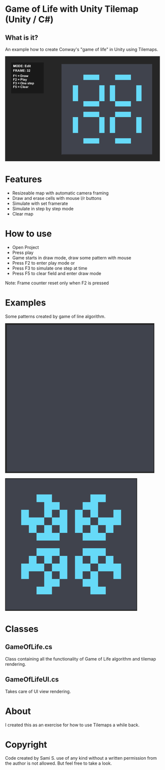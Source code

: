 # Game of Life with Unity Tilemap (Unity / C#)

## What is it?

An example how to create Conway's "game of life" in Unity using Tilemaps.

![Game of life image 1](/doc/game_of_life_0.png)

# Features
* Resizeable map with automatic camera framing
* Draw and erase cells with mouse l/r buttons
* Simulate with set framerate
* Simulate in step by step mode
* Clear map

# How to use
* Open Project
* Press play
* Game starts in draw mode, draw some pattern with mouse
* Press F2 to enter play mode or
* Press F3 to simulate one step at time
* Press F5 to clear field and enter draw mode

Note: Frame counter reset only when F2 is pressed


# Examples

Some patterns created by game of line algorithm.

![Game of life image 2](/doc/game_of_life_1.gif)

![Game of life image 3](/doc/game_of_life_2.gif)


# Classes

## GameOfLife.cs
Class containing all the functionality of Game of Life algorithm and tilemap rendering.

## GameOfLifeUI.cs
Takes care of UI view rendering.


# About
I created this as an exercise for how to use Tilemaps a while back.

# Copyright
Code created by Sami S. use of any kind without a written permission from the author is not allowed. But feel free to take a look.
